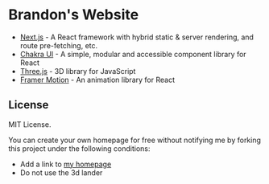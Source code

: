 # Brandon's Website

- [Next.js](https://nextjs.org/) - A React framework with hybrid static & server rendering, and route pre-fetching, etc.
- [Chakra UI](https://chakra-ui.com/) - A simple, modular and accessible component library for React
- [Three.js](https://threejs.org/) - 3D library for JavaScript
- [Framer Motion](https://www.framer.com/motion/) - An animation library for React


## License

MIT License.

You can create your own homepage for free without notifying me by forking this project under the following conditions:

- Add a link to [my homepage](https://www.brandonzane.com/)
- Do not use the 3d lander


